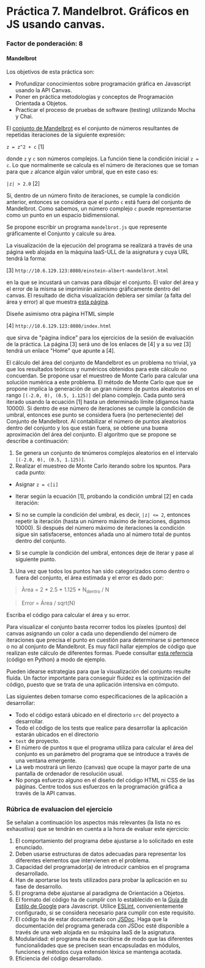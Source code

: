 # Práctica 7. Mandelbrot. Gráficos en JS usando canvas.
### Factor de ponderación: 8

#### Mandelbrot

Los objetivos de esta práctica son:

* Profundizar conocimientos sobre programación gráfica en Javascript usando la API Canvas.
* Poner en práctica metodologías y conceptos de Programación Orientada a Objetos.
* Practicar el proceso de pruebas de software (testing) utilizando Mocha y Chai.

El [conjunto de Mandelbrot](https://en.wikipedia.org/wiki/Mandelbrot_set) 
es el conjunto de números resultantes de repetidas iteraciones de la siguiente expresión:

`z = z^2 + c`   [1] 

donde `z` y `c` son números complejos. 
La función tiene la condición inicial `z = c`. 
Lo que normalmente se calcula es el número de iteraciones que se toman para que `z` alcance algún valor umbral, que en este caso es:

`|z| > 2.0`     [2]

Si, dentro de un número finito de iteraciones, se cumple la condición anterior, entonces se 
considera que el punto `c` está fuera del conjunto de Mandelbrot.
Como sabemos, un número complejo `c` puede representarse como un punto en un espacio bidimensional.

Se propone escribir un programa `mandelbrot.js` que represente gráficamente el Conjunto y calcule su área. 

La visualización de la ejecución del programa se realizará a través de una página web alojada
en la máquina IaaS-ULL de la asignatura y cuya URL tendrá la forma:

[3] `http://10.6.129.123:8080/einstein-albert-mandelbrot.html`

en la que se incustará un canvas para dibujar el conjunto.
El valor del área y el error de la misma se imprimirán asimismo gráficamente dentro del canvas.
El resultado de dicha visualización debiera ser similar (a falta del área y error) al que muestra 
[esta página](https://upload.wikimedia.org/wikipedia/commons/2/21/Mandel_zoom_00_mandelbrot_set.jpg).

Diseñe asimismo otra página HTML simple 

[4] `http://10.6.129.123:8080/index.html`

que sirva de "página índice" para los ejercicios de la sesión de evaluación de la práctica.
La página [3] será uno de los enlaces de [4] y a su vez [3] tendrá un enlace "Home" que apunte a [4].

El cálculo del área del conjunto de Mandelbrot es un problema no trivial, ya que los resultados teóricos y 
numéricos obtenidos para este cálculo no concuerdan. 
Se propone usar el muestreo de Monte Carlo para calcular una solución numérica a este problema.
El método de Monte Carlo que que se propone implica la generación de un gran número de puntos 
aleatorios en el rango `[(-2.0, 0), (0.5, 1.125)]` del plano complejo. 
Cada punto será iterado usando la ecuación [1] hasta un determinado límite (digamos hasta 10000). 
Si dentro de ese número de iteraciones se cumple la condición de umbral, entonces ese punto se considera 
fuera (no perteneciente) del Conjunto de Mandelbrot. 
Al contabilizar el número de puntos aleatorios dentro del conjunto y los que están fuera, se obtiene
una buena aproximación del área del conjunto.
El algoritmo que se propone se describe a continuación:

1. Se genera un conjunto de `N`números complejos aleatorios en el intervalo `[(-2.0, 0), (0.5, 1.125)]`.
2. Realizar el muestreo de Monte Carlo iterando sobre los `N`puntos.  Para cada punto:

 - Asignar `z = c[i]`

 - Iterar según la ecuación [1], probando la condición umbral [2] en cada iteración:

 - Si no se cumple la condición del umbral, es decir, `|z| <= 2`, entonces repetir la iteración 
  (hasta un número máximo de iteraciones, digamos 10000). 
	Si después del número máximo de iteraciones la condición sigue sin satisfacerse, entonces 
	añada uno al número total de puntos dentro del conjunto.

 - Si se cumple la condición del umbral, entonces deje de iterar y pase al siguiente punto.
3. Una vez que todos los puntos han sido categorizados como dentro o fuera del conjunto, el área estimada y el error es dado por:

> Àrea = 2 * 2.5 * 1.125 * N<sub>dentro</sub> / N

> Error = Área / sqrt(N)

Escriba el código para calcular el área y su error.

Para visualizar el conjunto basta recorrer todos los píxeles (puntos) del canvas asignando un color a cada
uno dependiendo del número de iteraciones que precisa el punto en cuestión para determinarse si pertenece
o no al conjunto de Mandelbrot.
Es muy fácil hallar ejemplos de código que realizan este cálculo de diferentes formas.
Puede consultar 
[esta referncia](https://www.codingame.com/playgrounds/2358/how-to-plot-the-mandelbrot-set/adding-some-colors) 
(código en Python) a modo de ejemplo.

Pueden idearse estrategias para que la visualización del conjunto resulte fluída.
Un factor importante para conseguir fluidez es la optimización del código, puesto que se trata de una aplicación intensiva en cómputo.

Las siguientes deben tomarse como especificaciones de la aplicación a desarrollar:

* Todo el código estará ubicado en el directorio `src` del proyecto a desarrollar.
* Todo el código de los tests que realice para desarrollar la aplicación estarán ubicados en el directorio
* `test` de proyecto.
* El número de puntos `N` que el programa utiliza para calcular el área del conjunto es un 
  parámetro del programa que se introduce a través de una ventana emergente.
* La web mostrará un lienzo (canvas) que ocupe la mayor parte de una pantalla de ordenador de resolución usual.
* No ponga esfuerzo alguno en el diseño del código HTML ni CSS de las páginas. 
  Centre todos sus esfuerzos en la programación gráfica a través de la API canvas.

### Rúbrica de evaluacion del ejercicio

Se señalan a continuación los aspectos más relevantes (la lista no es exhaustiva)
que se tendrán en cuenta a la hora de evaluar este ejercicio:
1. El comportamiento del programa debe ajustarse a lo solicitado en este enunciado.
2. Deben usarse estructuras de datos adecuadas para representar los diferentes elementos que intervienen en el problema.
3. Capacidad del programador(a) de introducir cambios en el programa desarrollado.
4. Han de aportarse los tests utilizados para probar la aplicación en su fase de desarrollo.
5. El programa debe ajustarse al paradigma de Orientación a Objetos.
6. El formato del código ha de cumplir con lo establecido en la [Guía de Estilo de Google](https://google.github.io/styleguide/jsguide.html)
para Javascript. Utilice [ESLint](https://eslint.org/), convenientemente configurado, si se considera necesario para cumplir con este requisito.
7. El código ha de estar documentado con [JSDoc](https://jsdoc.app/). Haga que la documentación del programa generada con JSDoc esté disponible a través de una web alojada en su máquina IaaS de la asignatura.
8. Modularidad: el programa ha de escribirse de modo que las diferentes funcionalidades
que se precisen sean encapsuladas en módulos, funciones y métodos cuya extensión léxica se
mantenga acotada.
9. Eficiencia del código desarrollado.
